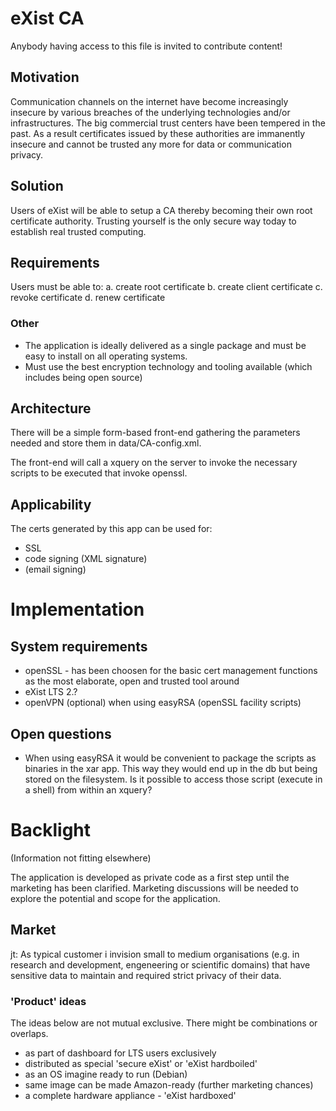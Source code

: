 # eXist CA

Anybody having access to this file is invited to contribute content!

## Motivation
Communication channels on the internet have become increasingly insecure by various breaches
of the underlying technologies and/or infrastructures. The big commercial trust centers have
been tempered in the past. As a result certificates issued by these authorities are immanently insecure
and cannot be trusted any more for data or communication privacy.

## Solution
Users of eXist will be able to setup a CA thereby becoming their own root certificate authority. Trusting
yourself is the only secure way today to establish real trusted computing.

## Requirements
Users must be able to:
a. create root certificate
b. create client certificate
c. revoke certificate
d. renew certificate

### Other 
* The application is ideally delivered as a single package and must be easy to install on all operating systems.
* Must use the best encryption technology and tooling available (which includes being open source)

## Architecture
There will be a simple form-based front-end gathering the parameters needed and store them in data/CA-config.xml.

The front-end will call a xquery on the server to invoke the necessary scripts to be executed that invoke openssl.

## Applicability
The certs generated by this app can be used for:
* SSL
* code signing (XML signature)
* (email signing)

# Implementation

## System requirements
* openSSL  - has been choosen for the basic cert management functions as the most elaborate, open and trusted tool around
* eXist LTS 2.?
* openVPN (optional) when using easyRSA (openSSL facility scripts)

## Open questions
* When using easyRSA it would be convenient to package the scripts as binaries in the xar app. This way they would end up in the db but being stored on the filesystem. Is it possible to access those script (execute in a shell) from within an xquery?



# Backlight
(Information not fitting elsewhere)

The application is developed as private code as a first step until the marketing has been clarified. Marketing
discussions will be needed to explore the potential and scope for the application.

## Market
jt: As typical customer i invision small to medium organisations (e.g. in research and development, engeneering or
scientific domains) that have sensitive data to maintain and required strict privacy of their data.

### 'Product' ideas

The ideas below are not mutual exclusive. There might be combinations or overlaps.

* as part of dashboard for LTS users exclusively
* distributed as special 'secure eXist' or 'eXist hardboiled'
* as an OS imagine ready to run (Debian)
* same image can be made Amazon-ready (further marketing chances)
* a complete hardware appliance - 'eXist hardboxed'

